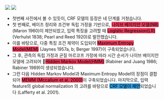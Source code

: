 ![](Pasted%20image%2020240315105406.png)
![](Pasted%20image%2020240315112934.png)
* 첫번째 사진에서 볼 수 있듯이, CRF 모델의 등장은 네 단계를 거쳤습니다. 
* 첫 번째로, 베이즈 정리와 조건부 독립 가정을 기반으로, <mark style='background:#eb3b5a'>나이브 베이지안 모델(NB)</mark> (Maron 1960)이 제안되었고, 입력 특징을 고려할 때 <mark style='background:#eb3b5a'>Logistic Regression(LR)</mark> (Verhulst 1838; Pearl and Reed 1920)로 발전했습니다. 
* 이를 바탕으로, 다중 특징 조건 제약이 도입되어 <mark style='background:#eb3b5a'>Maximum Entropy Model(MEM)</mark> (Jaynes 1957a, b; Berger 1997)이 구축되었습니다. 
* 그 후, 관측의 독립 가정과 균질 마르코프 가정에 따라 시간 순서가 나이브 베이지안 모델에 고려되어 <mark style='background:#eb3b5a'>Hidden Markov Model(HMM)</mark> (Rabiner and Juang 1986; Rabiner 1989)이 생성되었습니다. 
* 그런 다음 Hidden Markov Model과 Maximum Entropy Model의 장점이 결합되어 <mark style='background:#eb3b5a'>MEMM (Mccallum et al. 2000)</mark>이 구축되었습니다. 마지막으로, 입력 feature의 global normalization 의 고려를 바탕으로 <mark style='background:#2d98da'>CRF 모델이 제안</mark>되었습니다 (Lafferty et al. 2001).